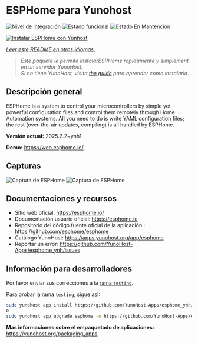 <!--
Este archivo README esta generado automaticamente<https://github.com/YunoHost/apps/tree/master/tools/readme_generator>
No se debe editar a mano.
-->

# ESPHome para Yunohost

[![Nivel de integración](https://apps.yunohost.org/badge/integration/esphome)](https://ci-apps.yunohost.org/ci/apps/esphome/)
![Estado funcional](https://apps.yunohost.org/badge/state/esphome)
![Estado En Mantención](https://apps.yunohost.org/badge/maintained/esphome)

[![Instalar ESPHome con Yunhost](https://install-app.yunohost.org/install-with-yunohost.svg)](https://install-app.yunohost.org/?app=esphome)

*[Leer este README en otros idiomas.](./ALL_README.md)*

> *Este paquete le permite instalarESPHome rapidamente y simplement en un servidor YunoHost.*  
> *Si no tiene YunoHost, visita [the guide](https://yunohost.org/install) para aprender como instalarla.*

## Descripción general

ESPHome is a system to control your microcontrollers by simple yet powerful configuration files and control them remotely through Home Automation systems. All you need to do is write YAML configuration files; the rest (over-the-air updates, compiling) is all handled by ESPHome.


**Versión actual:** 2025.2.2~ynh1

**Demo:** <https://web.esphome.io/>

## Capturas

![Captura de ESPHome](./doc/screenshots/hero.png)
![Captura de ESPHome](./doc/screenshots/screenshot.png)

## Documentaciones y recursos

- Sitio web oficial: <https://esphome.io/>
- Documentación usuario oficial: <https://esphome.io>
- Repositorio del código fuente oficial de la aplicación : <https://github.com/esphome/esphome>
- Catálogo YunoHost: <https://apps.yunohost.org/app/esphome>
- Reportar un error: <https://github.com/YunoHost-Apps/esphome_ynh/issues>

## Información para desarrolladores

Por favor enviar sus correcciones a la [rama `testing`](https://github.com/YunoHost-Apps/esphome_ynh/tree/testing).

Para probar la rama `testing`, sigue asÍ:

```bash
sudo yunohost app install https://github.com/YunoHost-Apps/esphome_ynh/tree/testing --debug
o
sudo yunohost app upgrade esphome -u https://github.com/YunoHost-Apps/esphome_ynh/tree/testing --debug
```

**Mas informaciones sobre el empaquetado de aplicaciones:** <https://yunohost.org/packaging_apps>
